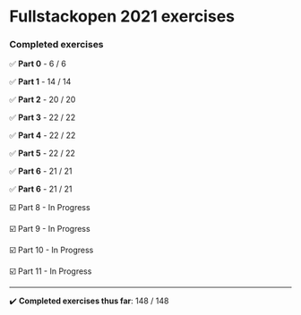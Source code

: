 
# Fullstackopen 2021 exercises

### Completed exercises

:white_check_mark: **Part 0** - 6 / 6

:white_check_mark: **Part 1** - 14 / 14

:white_check_mark: **Part 2** - 20 / 20

:white_check_mark: **Part 3** - 22 / 22

:white_check_mark: **Part 4** - 22 / 22

:white_check_mark: **Part 5** - 22 / 22

:white_check_mark: **Part 6** - 21 / 21

:white_check_mark: **Part 6** - 21 / 21

:ballot_box_with_check: Part 8 - In Progress

:ballot_box_with_check: Part 9 - In Progress

:ballot_box_with_check: Part 10 - In Progress

:ballot_box_with_check: Part 11 - In Progress

<hr>

:heavy_check_mark: **Completed exercises thus far**: 148 / 148
